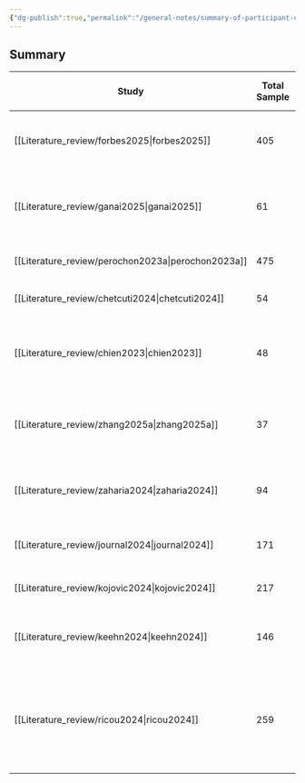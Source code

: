 ```yaml
---
{"dg-publish":true,"permalink":"/general-notes/summary-of-participant-characteristics/"}
---
```




## Summary

| Study            | Total Sample | Autism Group                        | Typically Developing Group | Age Range                                      | Gender Distribution                            | Clinical Assessments                           | Exclusion Criteria                                |
|-----------------|--------------|-------------------------------------|----------------------------|------------------------------------------------|------------------------------------------------|------------------------------------------------|--------------------------------------------------|
| [[Literature_review/forbes2025\|forbes2025]]    | 405          | 66 ASD, 146 ASD+ADHD               | 129 NT                     | 4–18 years (Mean: 9.64 ± 3.20)                 | N/A                                            | ADOS-2, CPRS, SRS-2, WISC-V, VABS-3             | ADHD medication stopped 48-72 hours before testing |
| [[Literature_review/ganai2025\|ganai2025]]    | 61           | 32 ASD                             | 29 TD                      | Mean ASD: 5.97, Mean TD: 4.86                 | N/A                                            | ISAA, VABS-3                                   | Neurological/genetic conditions, preterm birth, medication use |
| [[Literature_review/perochon2023a\|perochon2023a]] | 475          | 49 ASD                             | 328 TD                     | 17–36 months                                   | 269 boys, 206 girls                            | N/A                                            | Illness/distress preventing participation        |
| [[Literature_review/chetcuti2024\|chetcuti2024]]  | 54           | Infants referred for ASD signs      | N/A                        | 9–14 months                                    | N/A                                            | AOSI, MSEL, VABS-II, IBQ-R                     | N/A                                              |
| [[Literature_review/chien2023\|chien2023]]  | 48           | 18 ASD                             | 30 TD                      | 4–13 years                                     | 10 males, 8 females (ASD); 19 males, 11 females (TD) | DSM-5, ICD-10                                 | Major neuropsychiatric disorders                 |
| [[Literature_review/zhang2025a\|zhang2025a]] | 37           | 23 ASD                             | 14 TD                      | Mean ASD: 6.05, Mean TD: 6.96                 | 4 girls (ASD), 3 girls (TD)                    | N/A                                            | N/A                                              |
| [[Literature_review/zaharia2024\|zaharia2024]]   | 94           | 63 ASD (23 High Severity, 40 Low-Moderate) | 31 TD              | 20–83 months                                   | 73 males, 21 females                           | ADOS-2                                         | Poor eye-tracking data (<50% fixation time)      |
| [[Literature_review/journal2024\|journal2024]]   | 171          | 103 ASD                            | 68 TD                      | 18–60 months                                   | 18 females (ASD), 28 females (TD)              | ESCS                                           | Severe cognitive impairment                      |
| [[Literature_review/kojovic2024\|kojovic2024]]  | 217          | 166 ASD                            | 51 TD                      | 1.7–6.9 years                                  | Only males                                     | ADOS-2                                         | Severe cognitive impairment                      |
| [[Literature_review/keehn2024\|keehn2024]]    | 146          | 102 ASD                            | 44 TD                      | 14–48 months (Mean: 2.6 ± 0.6)                 | 71% male, 29% female                           | ADOS-2                                         | Severe cognitive impairment, incomplete eye-tracking data |
| [[Literature_review/ricou2024\|ricou2024]]  | 259          | 109 ASD                            | 150 TD                     | 3–34 years (ASD: 13.03 ± 7.90, TD: 13.05 ± 7.39) | 93 males, 16 females (ASD); 84 males, 66 females (TD) | CARS, DQ                                       | Neurological disorders, vision impairments       |
